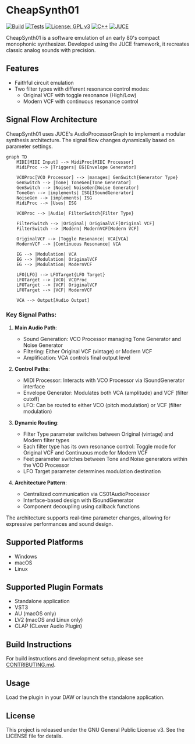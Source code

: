 # CheapSynth01

[![Build](https://github.com/yasuyuki-baba/cheapsynth01/actions/workflows/build.yml/badge.svg)](https://github.com/yasuyuki-baba/cheapsynth01/actions/workflows/build.yml)
[![Tests](https://github.com/yasuyuki-baba/cheapsynth01/actions/workflows/tests.yml/badge.svg)](https://github.com/yasuyuki-baba/cheapsynth01/actions/workflows/tests.yml)
[![License: GPL v3](https://img.shields.io/badge/License-GPLv3-blue.svg)](https://www.gnu.org/licenses/gpl-3.0)
[![C++](https://img.shields.io/badge/C%2B%2B-20-blue.svg)](https://isocpp.org/)
[![JUCE](https://img.shields.io/badge/JUCE-Framework-orange.svg)](https://juce.com/)

CheapSynth01 is a software emulation of an early 80's compact monophonic synthesizer. Developed using the JUCE framework, it recreates classic analog sounds with precision.

## Features

- Faithful circuit emulation
- Two filter types with different resonance control modes:
  - Original VCF with toggle resonance (High/Low)
  - Modern VCF with continuous resonance control

## Signal Flow Architecture

CheapSynth01 uses JUCE's AudioProcessorGraph to implement a modular synthesis architecture. The signal flow changes dynamically based on parameter settings.

```mermaid
graph TD
    MIDI[MIDI Input] --> MidiProc[MIDI Processor]
    MidiProc --> |Triggers| EG[Envelope Generator]
    
    VCOProc[VCO Processor] --> |manages| GenSwitch{Generator Type}
    GenSwitch --> |Tone| ToneGen[Tone Generator]
    GenSwitch --> |Noise| NoiseGen[Noise Generator]
    ToneGen --> |implements| ISG[ISoundGenerator]
    NoiseGen --> |implements| ISG
    MidiProc --> |Uses| ISG
    
    VCOProc --> |Audio| FilterSwitch{Filter Type}
    
    FilterSwitch --> |Original| OriginalVCF[Original VCF]
    FilterSwitch --> |Modern| ModernVCF[Modern VCF]
    
    OriginalVCF --> |Toggle Resonance| VCA[VCA]
    ModernVCF --> |Continuous Resonance| VCA
    
    EG --> |Modulation| VCA
    EG --> |Modulation| OriginalVCF
    EG --> |Modulation| ModernVCF
    
    LFO[LFO] --> LFOTarget{LFO Target}
    LFOTarget --> |VCO| VCOProc
    LFOTarget --> |VCF| OriginalVCF
    LFOTarget --> |VCF| ModernVCF
    
    VCA --> Output[Audio Output]
```

### Key Signal Paths:

1. **Main Audio Path**:
   - Sound Generation: VCO Processor managing Tone Generator and Noise Generator
   - Filtering: Either Original VCF (vintage) or Modern VCF
   - Amplification: VCA controls final output level

2. **Control Paths**:
   - MIDI Processor: Interacts with VCO Processor via ISoundGenerator interface
   - Envelope Generator: Modulates both VCA (amplitude) and VCF (filter cutoff)
   - LFO: Can be routed to either VCO (pitch modulation) or VCF (filter modulation)
   
3. **Dynamic Routing**:
   - Filter Type parameter switches between Original (vintage) and Modern filter types
   - Each filter type has its own resonance control: Toggle mode for Original VCF and Continuous mode for Modern VCF
   - Feet parameter switches between Tone and Noise generators within the VCO Processor
   - LFO Target parameter determines modulation destination

4. **Architecture Pattern**:
   - Centralized communication via CS01AudioProcessor
   - Interface-based design with ISoundGenerator
   - Component decoupling using callback functions

The architecture supports real-time parameter changes, allowing for expressive performances and sound design.

## Supported Platforms

- Windows
- macOS
- Linux

## Supported Plugin Formats

- Standalone application
- VST3
- AU (macOS only)
- LV2 (macOS and Linux only)
- CLAP (CLever Audio Plugin)

## Build Instructions

For build instructions and development setup, please see [CONTRIBUTING.md](CONTRIBUTING.md).

## Usage

Load the plugin in your DAW or launch the standalone application.

## License

This project is released under the GNU General Public License v3. See the LICENSE file for details.
